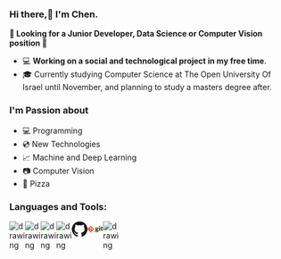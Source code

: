 
### Hi there,👋 I'm Chen.
**🔎 Looking for a Junior Developer, Data Science or Computer Vision position 🔎** 


- 💻  **Working on a social and technological project in my free time**.
- 🎓  Currently studying Computer Science at The Open University Of Israel until November, and planning to study a masters degree after.

### I'm Passion about
- 💻 Programming
- 💿 New Technologies
- 📈 Machine and Deep Learning
- 📷 Computer Vision 
- 🍕 Pizza


### Languages and Tools:
<img align="left" src="https://techscript24.com/wp-content/uploads/2020/10/86498201-a8bd8680-bd39-11ea-9d08-66b610a8dc01.png" alt="drawing" width="28"/>
<img align="left" src="https://miro.medium.com/max/435/1*3ls05S8eB0vbfYaHcqjGqg.jpeg" alt="drawing" width="28"/>
<img align="left" src="https://upload.wikimedia.org/wikipedia/commons/thumb/a/ae/Keras_logo.svg/1200px-Keras_logo.svg.png" alt="drawing" width="28"/>
<img align="left" src="https://sdtimes.com/wp-content/uploads/2018/03/jW4dnFtA_400x400.jpg" alt="drawing" width="28"/>
<img align="left" src="https://raw.githubusercontent.com/github/explore/78df643247d429f6cc873026c0622819ad797942/topics/github/github.png" alt="drawing" width="28"/>
<img align="left" src="https://raw.githubusercontent.com/github/explore/80688e429a7d4ef2fca1e82350fe8e3517d3494d/topics/git/git.png" alt="drawing" width="28"/>
<img align="left" src="https://i.pinimg.com/originals/8f/ad/12/8fad125b8f6082bdb7deb0aa593dfb49.jpg" alt="drawing" width="28"/>




